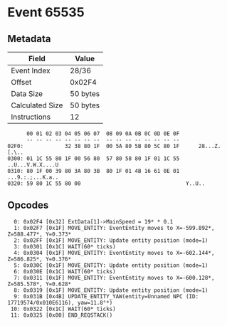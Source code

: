 # Event 65535

## Metadata

| Field           | Value    |
|-----------------|----------|
| Event Index     | 28/36    |
| Offset          | 0x02F4   |
| Data Size       | 50 bytes |
| Calculated Size | 50 bytes |
| Instructions    | 12       |

```
      00 01 02 03 04 05 06 07  08 09 0A 0B 0C 0D 0E 0F
      -- -- -- -- -- -- -- --  -- -- -- -- -- -- -- --
02F0:             32 38 80 1F  00 5A 80 5B 80 5C 80 1F      28...Z.[.\..
0300: 01 1C 55 80 1F 00 56 80  57 80 58 80 1F 01 1C 55  ..U...V.W.X....U
0310: 80 1F 00 39 80 3A 80 3B  80 1F 01 4B 16 61 0E 01  ...9.:.;...K.a..
0320: 59 80 1C 55 80 00                                 Y..U..          
```

## Opcodes

```
  0: 0x02F4 [0x32] ExtData[1]->MainSpeed = 19* * 0.1
  1: 0x02F7 [0x1F] MOVE_ENTITY: EventEntity moves to X=-599.892*, Z=588.477*, Y=0.373*
  2: 0x02FF [0x1F] MOVE_ENTITY: Update entity position (mode=1)
  3: 0x0301 [0x1C] WAIT(60* ticks)
  4: 0x0304 [0x1F] MOVE_ENTITY: EventEntity moves to X=-602.144*, Z=586.825*, Y=0.376*
  5: 0x030C [0x1F] MOVE_ENTITY: Update entity position (mode=1)
  6: 0x030E [0x1C] WAIT(60* ticks)
  7: 0x0311 [0x1F] MOVE_ENTITY: EventEntity moves to X=-600.128*, Z=585.578*, Y=0.628*
  8: 0x0319 [0x1F] MOVE_ENTITY: Update entity position (mode=1)
  9: 0x031B [0x4B] UPDATE_ENTITY_YAW(entity=Unnamed NPC (ID: 17719574/0x010E6116), yaw=11.8°*)
 10: 0x0322 [0x1C] WAIT(60* ticks)
 11: 0x0325 [0x00] END_REQSTACK()
```
